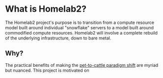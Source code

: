 # What is Homelab2?
The Homelab2 project's purpose is to transition from a compute resource model built around individual "snowflake" servers to a model built around commodified compute resources. Homelab2 will involve a complete rebuild of the underlying infrastructure, down to bare metal. 

## Why?
The practical benefits of making the [pet-to-cattle paradigm shift](http://cloudscaling.com/blog/cloud-computing/the-history-of-pets-vs-cattle/) are myriad but nuanced. This project is motivated on 